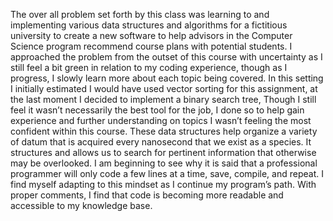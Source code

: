 The over all problem set forth by this class was learning to and implementing various data structures and algorithms for a fictitious university to create a new software to help advisors in the Computer Science program recommend course plans with potential students. I approached the problem from the outset of this course with uncertainty as I still feel a bit green in relation to my coding experience, though as I progress, I slowly learn more about each topic being covered. In this setting I initially estimated I would have used vector sorting for this assignment, at the last moment I decided to implement a binary search tree, Though I still feel it wasn’t necessarily the best tool for the job, I done so to help gain experience and further understanding on topics I wasn’t feeling the most confident within this course. These data structures help organize a variety of datum that is acquired every nanosecond that we exist as a species. It structures and allows us to search for pertinent information that otherwise may be overlooked. 
I am beginning to see why it is said that a professional programmer will only code a few lines at a time, save, compile, and repeat. I find myself adapting to this mindset as I continue my program’s path. With proper comments, I find that code is becoming more readable and accessible to my knowledge base. 
